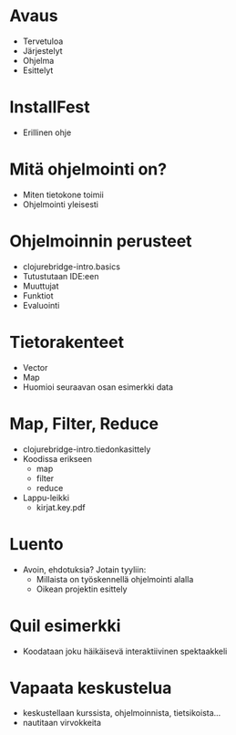 # Avaus
 
- Tervetuloa
- Järjestelyt
- Ohjelma
- Esittelyt

# InstallFest
 
- Erillinen ohje

# Mitä ohjelmointi on?
  
- Miten tietokone toimii
- Ohjelmointi yleisesti

# Ohjelmoinnin perusteet

- clojurebridge-intro.basics
- Tutustutaan IDE:een
- Muuttujat
- Funktiot
- Evaluointi

# Tietorakenteet

- Vector
- Map
- Huomioi seuraavan osan esimerkki data

# Map, Filter, Reduce

- clojurebridge-intro.tiedonkasittely
- Koodissa erikseen
  - map
  - filter
  - reduce
- Lappu-leikki
  - kirjat.key.pdf

# Luento

- Avoin, ehdotuksia? Jotain tyyliin:
  - Millaista on työskennellä ohjelmointi alalla
  - Oikean projektin esittely

# Quil esimerkki

- Koodataan joku häikäisevä interaktiivinen spektaakkeli

# Vapaata keskustelua

- keskustellaan kurssista, ohjelmoinnista, tietsikoista...
- nautitaan virvokkeita
